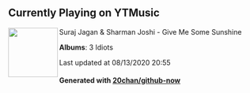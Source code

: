 ## Currently Playing on YTMusic

[<img align="left" width="100" src="https://lh3.googleusercontent.com/UCIanP7HQ-W6CwT_Vas4Fa2XWE_Uxx3V-f_myKFc5bX1FhbXtNEM84rrFUWzUwjxk3yEaRtArMUvb3bVEw">](https://music.youtube.com/channel/UCYn3oeyYbbHkm5j3Z6Jx5qA)

Suraj Jagan & Sharman Joshi - Give Me Some Sunshine

**Albums**: 3 Idiots

Last updated at 08/13/2020 20:55

#### Generated with [20chan/github-now](https://github.com/20chan/github-now)


<!--
**20chan/20chan** is a ✨ _special_ ✨ repository because its `README.md` (this file) appears on your GitHub profile.

Here are some ideas to get you started:

- 🔭 I’m currently working on ...
- 🌱 I’m currently learning ...
- 👯 I’m looking to collaborate on ...
- 🤔 I’m looking for help with ...
- 💬 Ask me about ...
- 📫 How to reach me: ...
- 😄 Pronouns: ...
- ⚡ Fun fact: ...
-->
